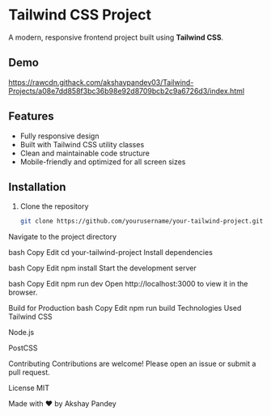 # Tailwind CSS Project

A modern, responsive frontend project built using **Tailwind CSS**.

## Demo

https://rawcdn.githack.com/akshaypandey03/Tailwind-Projects/a08e7dd858f3bc36b98e92d8709bcb2c9a6726d3/index.html


## Features

- Fully responsive design  
- Built with Tailwind CSS utility classes  
- Clean and maintainable code structure  
- Mobile-friendly and optimized for all screen sizes  

## Installation

1. Clone the repository  
   ```bash
   git clone https://github.com/yourusername/your-tailwind-project.git
Navigate to the project directory

bash
Copy
Edit
cd your-tailwind-project
Install dependencies

bash
Copy
Edit
npm install
Start the development server

bash
Copy
Edit
npm run dev
Open http://localhost:3000 to view it in the browser.

Build for Production
bash
Copy
Edit
npm run build
Technologies Used
Tailwind CSS

Node.js

PostCSS

Contributing
Contributions are welcome! Please open an issue or submit a pull request.

License
MIT

Made with ❤️ by Akshay Pandey
